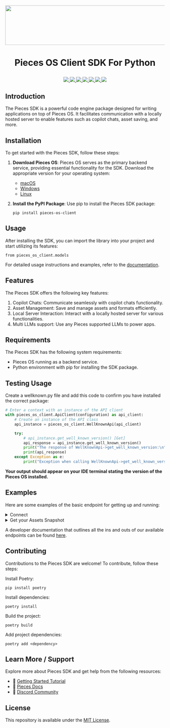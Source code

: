<h1 align="center">
    <b>
        <a href="https://pieces.app">
            <picture>
                <source srcset="https://camo.githubusercontent.com/69c990240f877927146712d45be2f690085b9e45b4420736aa373917f8e0b2c8/68747470733a2f2f73746f726167652e676f6f676c65617069732e636f6d2f7069656365735f7374617469635f7265736f75726365732f7066645f77696b692f5049454345535f4d41494e5f4c4f474f5f57494b492e706e67" media="(prefers-color-scheme: light)">
                <source srcset="https://github.com/Arindam200/pieces-readme-template/assets/109217591/4a8ebb8f-a46c-49fe-a0a4-a6ee41583a99" media="(prefers-color-scheme: dark)">
                <img src="https://github.com/Arindam200/pieces-readme-template/assets/109217591/4a8ebb8f-a46c-49fe-a0a4-a6ee41583a99" height="125" width="600" />
            </picture>
        </a><br>
    </b>
</h1>

# <p align="center"> Pieces OS Client SDK For Python
   <p align="center">
      <a href="https://github.com/pieces-app/pieces-os-client-sdk-for-python" alt="GitHub contributors">
         <img src="https://img.shields.io/github/contributors/pieces-app/pieces-os-client-sdk-for-python.svg" />
      <a>
      <a href="https://github.com/pieces-app/pieces-os-client-sdk-for-python" alt="GitHub issues by-label">
         <img src="https://img.shields.io/github/issues/pieces-app/pieces-os-client-sdk-for-python" />
      </a>
      <a href="https://discord.gg/getpieces" alt="Discord">
         <img src="https://img.shields.io/badge/Discord-@layer5.svg?color=7389D8&label&logo=discord&logoColor=ffffff" />
      </a>
      <a href="https://twitter.com/getpieces" alt="Twitter Follow">
         <img src="https://img.shields.io/twitter/follow/pieces.svg?label=Follow" />
      </a>
      <a href="https://github.com/pieces-app/cli-agent" alt="License">
         <img src="https://img.shields.io/github/license/pieces-app/pieces-os-client-sdk-for-python.svg" />
      </a>
      <a href="https://pypi.org/project/pieces_os_client" >
         <img src="https://badge.fury.io/py/pieces-os-client.svg" />
      </a>
      <a href="https://pepy.tech/project/pieces_os_client" >
         <img src="https://static.pepy.tech/badge/pieces_os_client" />
      </a>
   </p>
</p>


## Introduction

The Pieces SDK is a powerful code engine package designed for writing applications on top of Pieces OS. It facilitates communication with a locally hosted server to enable features such as copilot chats, asset saving, and more.

## Installation

To get started with the Pieces SDK, follow these steps:

1. **Download Pieces OS**: Pieces OS serves as the primary backend service, providing essential functionality for the SDK. Download the appropriate version for your operating system:
   - [macOS](https://docs.pieces.app/installation-getting-started/macos) 
   - [Windows](https://docs.pieces.app/installation-getting-started/windows) 
   - [Linux](https://docs.pieces.app/installation-getting-started/linux)

2. **Install the PyPI Package**: Use pip to install the Pieces SDK package:
   ```shell
   pip install pieces-os-client
   ```

## Usage
After installing the SDK, you can import the library into your project and start utilizing its features:

```shell
from pieces_os_client.models
```
For detailed usage instructions and examples, refer to the [documentation](https://docs.pieces.app/).

## Features
The Pieces SDK offers the following key features:

1. Copilot Chats: Communicate seamlessly with copilot chats functionality.
2. Asset Management: Save and manage assets and formats efficiently.
3. Local Server Interaction: Interact with a locally hosted server for various functionalities.
4. Multi LLMs support: Use any Pieces supported LLMs to power apps.

## Requirements
The Pieces SDK has the following system requirements:

- Pieces OS running as a backend service.
- Python environment with pip for installing the SDK package.

## Testing Usage

Create a wellknown.py file and add this code to confirm you have installed the correct package:

```python
# Enter a context with an instance of the API client
with pieces_os_client.ApiClient(configuration) as api_client:
    # Create an instance of the API class
    api_instance = pieces_os_client.WellKnownApi(api_client)

    try:
        # api_instance.get_well_known_version() [Get]
        api_response = api_instance.get_well_known_version()
        print("The response of WellKnownApi->get_well_known_version:\n")
        print(api_response)
    except Exception as e:
        print("Exception when calling WellKnownApi->get_well_known_version: %s\n" % e)
``` 

**Your output should appear on your IDE terminal stating the version of the Pieces OS installed.**

## Examples
Here are some examples of the basic endpoint for getting up and running: 


<details>
<summary>Connect</summary

   When developing and creating an application on top of Pieces OS, it is important that you authenticate with the application itself when performing requests.
   
   To 'connect' your application (this Python project) to the server, you will need to make a POST request to the `api_instance.connect()` endpoint of the API and print the response.

  ```
# Enter a context with an instance of the API client
with pieces_os_client.ApiClient(configuration) as api_client:
    # Create an instance of the API class
    api_instance = pieces_os_client.ConnectorApi(api_client)
    seeded_connector_connection = pieces_os_client.SeededConnectorConnection() 
    # SeededConnectorConnection |  (optional)
    try:
        # api_instance.connect() [POST]
        api_response = api_instance.connect(seeded_connector_connection=seeded_connector_connection)
        print("The response of ConnectorApi->connect:\n")
        print(api_response)
    except Exception as e:
        print("Exception when calling ConnectorApi->connect: %s\n" % e)     
  ```
  
</details>

<!--
<details>
<summary>Creating with Asset & /Assets</summary>

   **Asset** is a very important model whose primary purpose is to manage the seeded data that comes into the application and is stored inside of Pieces OS. Each asset is identifiable as a piece of saved data, or pre-seeded data.

**/Assets** is equally important, but instead of containing a single asset with parameters storing data on it, Assets serves as the list of type: Asset objects that are stored there. Also, you will find the operations for adding, deleting, searching, and other functions that are related to referencing a number of different snippets to make a comparison.

</details>
<details>
<summary>SeededAsset</summary>

   SeededAsset is the **Format** needed by `/assets/create` in order to accept the snippet, create, and return the information you need. The structure (at a bare minimum) is as follows:

```python
 
from pieces_os_client.models.seeded_asset import SeededAsset

# TODO update the JSON string below
json = "{}"
# create an instance of SeededAsset from a JSON string
seeded_asset_instance = SeededAsset.from_json(json)
# print the JSON string representation of the object
print SeededAsset.to_json()

# convert the object into a dict
seeded_asset_dict = seeded_asset_instance.to_dict()
# create an instance of SeededAsset from a dict
seeded_asset_form_dict = seeded_asset.from_dict(seeded_asset_dict)
```
</details>
-->
<details>
<summary>Get your Assets Snapshot</summary>

   When working with your app implementation you will often need to call the entire asset snapshot in order to get the correct snippet from your storage in Pieces OS. You can use this asset snapshot by passing the asset's ID and a boolean value indicating whether or not to return transferable data. The response from the API is then printed to the console.

```python
 
# Enter a context with an instance of the API client
with pieces_os_client.ApiClient(configuration) as api_client:
    # Create an instance of the API class
    api_instance = pieces_os_client.AssetApi(api_client)
    asset = '2254f2c8-5797-40e8-ac56-41166dc0e159' # str | The id (uuid) of the asset that you are trying to access.
    transferables = True # bool | This is a boolean that will decide if we want to return the transferable data (default) or not (performance enhancement) (optional)
    seeded_accessor = pieces_os_client.SeededAccessor() # SeededAccessor |  (optional)

    try:
         # api_instance.asset_snapshot(asset, transferables=transferables, seeded_accessor=seeded_accessor) [POST] Scoped to an Asset
        api_response = api_instance.asset_snapshot_post(asset, transferables=transferables, seeded_accessor=seeded_accessor)
        print("The response of AssetApi->asset_snapshot_post:\n")
        print(api_response)
    except Exception as e:
        print("Exception when calling AssetApi->asset_snapshot_post: %s\n" % e)
```
</details>
<!--
<details>
<summary>Updating your Assets</summary>

   Individual assets can be manipulated with a number of different properties and metadata. You can add titles, annotations, tags, links, anchors, and much more all through this single endpoint. To use the asset_update method of the AssetAPi class, pass a boolean value for transferables and an instance of the Asset class for the asset. It should update the asset in the database and print the response from the API call.

```python
 
# Enter a context with an instance of the API client
with pieces_os_client.ApiClient(configuration) as api_client:
    # Create an instance of the API class
    api_instance = pieces_os_client.AssetApi(api_client)
    transferables = True # bool | This is a boolean that will decide if we want to return the transferable data (default) or not (performance enhancement) (optional)
    asset = pieces_os_client.Asset() # Asset | This is the updated Asset that needs to be updated in our db. (optional)

    try:
        # api_instance.asset_update(transferables=transferables, asset=asset) [POST] Scoped to Asset
        api_response = api_instance.asset_update(transferables=transferables, asset=asset)
        print("The response of AssetApi->asset_update:\n")
        print(api_response)
    except Exception as e:
        print("Exception when calling AssetApi->asset_update: %s\n" % e)
```
</details>
<details>
<summary>Deleting an Asset</summary>

   Similar to the previous example, you need assetSnapshot in order to access the proper asset on your list of data. You can use this endpoint to completely delete a specific asset wherever it may be in the list of all of your assets by taking a UID to delete out of the assets table.

```python
 
# Enter a context with an instance of the API client
with pieces_os_client.ApiClient(configuration) as api_client:
    # Create an instance of the API class
    api_instance = pieces_os_client.AssetsApi(api_client)
    asset = '2254f2c8-5797-40e8-ac56-41166dc0e159' # str | The id (uuid) of the asset that you are trying to access.

    try:
        # api_instance.assets_delete_asset(asset) [POST] Scoped to Asset
        api_response = api_instance.assets_delete_asset(asset)
        print("The response of AssetsApi->assets_delete_asset:\n")
        print(api_response)
    except Exception as e:
        print("Exception when calling AssetsApi->assets_delete_asset: %s\n" % e)
```
</details>
-->

A developer documentation that outlines all the ins and outs of our available endpoints can be found [here](https://github.com/pieces-app/pieces-os-client-sdk-for-python/tree/main/docs).

## Contributing
Contributions to the Pieces SDK are welcome! To contribute, follow these steps:

Install Poetry:

```shell
pip install poetry
```

Install dependencies:

```shell
poetry install
```

Build the project:

```shell
poetry build
```

Add project dependencies:

```shell
poetry add <dependency>
```



## Learn More / Support
Explore more about Pieces SDK and get help from the following resources:

- 🚀 [Getting Started Tutorial](https://docs.pieces.app/installation-getting-started/what-am-i-installing)
- 📜 [Pieces Docs](https://docs.pieces.app/)
- 💬 [Discord Community](https://discord.gg/getpieces)

## License

This repository is available under the [MIT License](./LICENSE).



